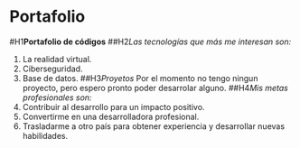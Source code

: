 # Portafolio
#H1**Portafolio de códigos**
##H2*Las tecnologías que más me interesan son:* 
  1. La realidad virtual.
  2. Ciberseguridad.
  3. Base de datos.
##H3*Proyetos*
Por el momento no tengo ningun proyecto, pero espero pronto poder desarrolar alguno.
##H4*Mis metas profesionales son:*
  1. Contribuir al desarrollo para un impacto positivo.
  2. Convertirme en una desarrolladora profesional.
  3. Trasladarme a otro país para obtener experiencia y desarrollar nuevas habilidades. 
